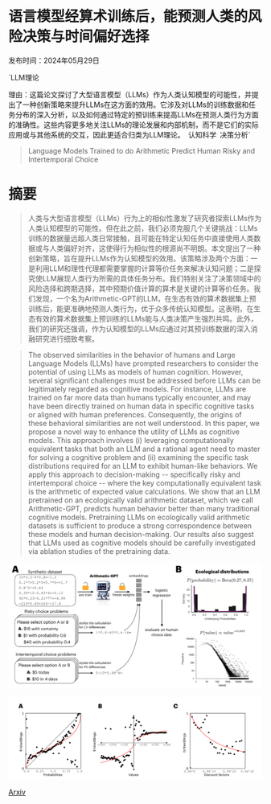 # 语言模型经算术训练后，能预测人类的风险决策与时间偏好选择

发布时间：2024年05月29日

`LLM理论

理由：这篇论文探讨了大型语言模型（LLMs）作为人类认知模型的可能性，并提出了一种创新策略来提升LLMs在这方面的效用。它涉及对LLMs的训练数据和任务分布的深入分析，以及如何通过特定的预训练来提高LLMs在预测人类行为方面的准确性。这些内容更多地关注LLMs的理论发展和内部机制，而不是它们的实际应用或与其他系统的交互，因此更适合归类为LLM理论。` `认知科学` `决策分析`

> Language Models Trained to do Arithmetic Predict Human Risky and Intertemporal Choice

# 摘要

> 人类与大型语言模型（LLMs）行为上的相似性激发了研究者探索LLMs作为人类认知模型的可能性。但在此之前，我们必须克服几个关键挑战：LLMs训练的数据量远超人类日常接触，且可能在特定认知任务中直接使用人类数据或与人类偏好对齐，这使得行为相似性的根源尚不明朗。本文提出了一种创新策略，旨在提升LLMs作为认知模型的效用。该策略涉及两个方面：一是利用LLM和理性代理都需要掌握的计算等价任务来解决认知问题；二是探究使LLM展现人类行为所需的具体任务分布。我们特别关注了决策领域中的风险选择和跨期选择，其中预期价值计算的算术是关键的计算等价任务。我们发现，一个名为Arithmetic-GPT的LLM，在生态有效的算术数据集上预训练后，能更准确地预测人类行为，优于众多传统认知模型。这表明，在生态有效的算术数据集上预训练的LLMs能与人类决策产生强烈共鸣。此外，我们的研究还强调，作为认知模型的LLMs应通过对其预训练数据的深入消融研究进行细致考察。

> The observed similarities in the behavior of humans and Large Language Models (LLMs) have prompted researchers to consider the potential of using LLMs as models of human cognition. However, several significant challenges must be addressed before LLMs can be legitimately regarded as cognitive models. For instance, LLMs are trained on far more data than humans typically encounter, and may have been directly trained on human data in specific cognitive tasks or aligned with human preferences. Consequently, the origins of these behavioral similarities are not well understood. In this paper, we propose a novel way to enhance the utility of LLMs as cognitive models. This approach involves (i) leveraging computationally equivalent tasks that both an LLM and a rational agent need to master for solving a cognitive problem and (ii) examining the specific task distributions required for an LLM to exhibit human-like behaviors. We apply this approach to decision-making -- specifically risky and intertemporal choice -- where the key computationally equivalent task is the arithmetic of expected value calculations. We show that an LLM pretrained on an ecologically valid arithmetic dataset, which we call Arithmetic-GPT, predicts human behavior better than many traditional cognitive models. Pretraining LLMs on ecologically valid arithmetic datasets is sufficient to produce a strong correspondence between these models and human decision-making. Our results also suggest that LLMs used as cognitive models should be carefully investigated via ablation studies of the pretraining data.

![语言模型经算术训练后，能预测人类的风险决策与时间偏好选择](../../../paper_images/2405.19313/x1.png)

![语言模型经算术训练后，能预测人类的风险决策与时间偏好选择](../../../paper_images/2405.19313/x2.png)

[Arxiv](https://arxiv.org/abs/2405.19313)